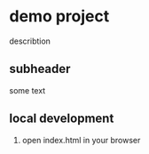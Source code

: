 # demo project

describtion

## subheader

some text

## local development

1. open index.html in your browser